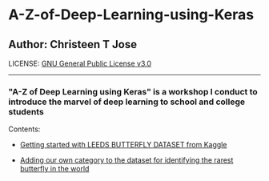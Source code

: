 # A-Z-of-Deep-Learning-using-Keras

## Author: Christeen T Jose

LICENSE: [GNU General Public License v3.0](https://github.com/ChristeenTJose/A-Z-of-Deep-Learning-using-Keras/blob/master/LICENSE)

---
### "A-Z of Deep Learning using Keras" is a workshop I conduct to introduce the marvel of deep learning to school and college students



Contents:


* [Getting started with LEEDS BUTTERFLY DATASET from Kaggle](https://github.com/ChristeenTJose/A-Z-of-Deep-Learning-using-Keras/blob/master/LEEDS_BUTTERFLY_DATASET.ipynb)

* [Adding our own category to the dataset for identifying the rarest butterfly in the world](https://github.com/ChristeenTJose/A-Z-of-Deep-Learning-using-Keras/blob/master/Palos_Verdes_Blue.ipynb)

